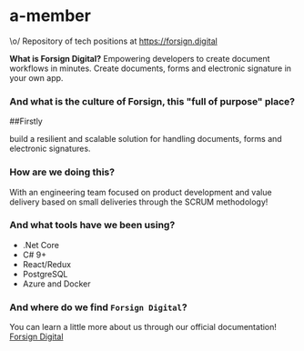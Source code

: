 # a-member
\o/ Repository of tech positions at https://forsign.digital


**What is Forsign Digital?**
Empowering developers to create document workflows in minutes. Create documents, forms and electronic signature in your own app.

### And what is the culture of Forsign, this "full of purpose" place?

##Firstly

build a resilient and scalable solution for handling documents, forms and electronic signatures.


### How are we doing this?

With an engineering team focused on product development and value delivery based on small deliveries through the SCRUM methodology!

### And what tools have we been using?

* .Net Core
* C# 9+
* React/Redux
* PostgreSQL
* Azure and Docker


### And where do we find `Forsign Digital`?

You can learn a little more about us through our official documentation! [Forsign Digital](https://doc.forsign.digital/reference/documentation)
